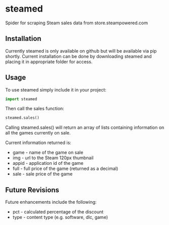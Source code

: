 steamed
=======

Spider for scraping Steam sales data from store.steampowered.com

## Installation
Currently steamed is only available on github but will be available via pip shortly.
Current installation can be done by downloading steamed and placing it in appropriate folder for access.

## Usage
To use steamed simply include it in your project:

```python
import steamed
```

Then call the sales function:

```python
steamed.sales()
```

Calling steamed.sales() will return an array of lists containing information on all the games currently on sale.

Current information returned is:

+ game - name of the game on sale
+ img - url to the Steam 120px thumbnail
+ appid - application id of the game
+ full - full price of the game (returned as a decimal)
+ sale - sale price of the game

## Future Revisions
Future enhancements include the following:

+ pct - calculated percentage of the discount
+ type - content type (e.g. software, dlc, game)
